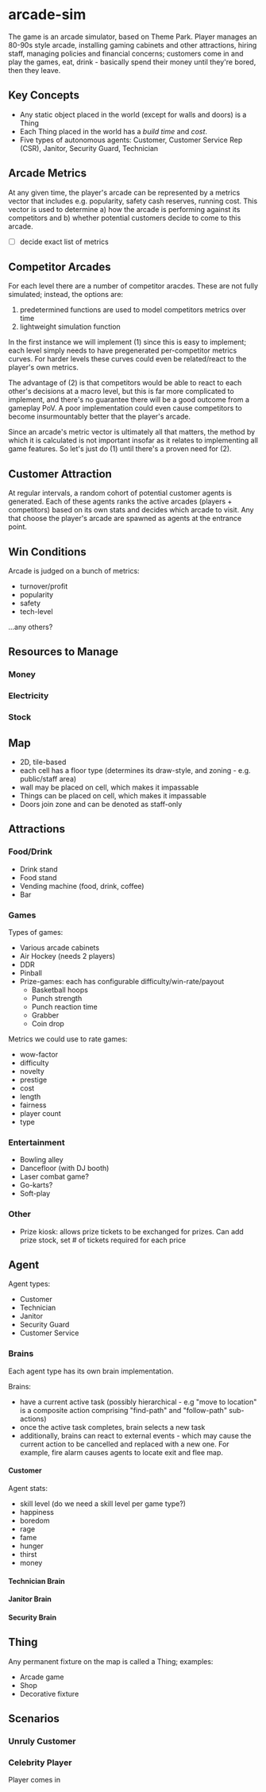 # arcade-sim

The game is an arcade simulator, based on Theme Park. Player manages an 80-90s style arcade, installing gaming cabinets and other attractions, hiring staff, managing policies and financial concerns; customers come in and play the games, eat, drink - basically spend their money until they're bored, then they leave.

## Key Concepts

  - Any static object placed in the world (except for walls and doors) is a Thing
  - Each Thing placed in the world has a _build time_ and _cost_.
  - Five types of autonomous agents: Customer, Customer Service Rep (CSR), Janitor, Security Guard, Technician

## Arcade Metrics

At any given time, the player's arcade can be represented by a metrics vector that includes e.g. popularity, safety cash reserves, running cost. This vector is used to determine a) how the arcade is performing against its competitors and b) whether potential customers decide to come to this arcade.

  - [ ] decide exact list of metrics

## Competitor Arcades

For each level there are a number of competitor aracdes. These are not fully simulated; instead, the options are:

  1. predetermined functions are used to model competitors metrics over time
  2. lightweight simulation function

In the first instance we will implement (1) since this is easy to implement; each level simply needs to have pregenerated per-competitor metrics curves. For harder levels these curves could even be related/react to the player's own metrics.

The advantage of (2) is that competitors would be able to react to each other's decisions at a macro level, but this is far more complicated to implement, and there's no guarantee there will be a good outcome from a gameplay PoV. A poor implementation could even cause competitors to become insurmountably better that the player's arcade.

Since an arcade's metric vector is ultimately all that matters, the method by which it is calculated is not important insofar as it relates to implementing all game features. So let's just do (1) until there's a proven need for (2).

## Customer Attraction

At regular intervals, a random cohort of potential customer agents is generated. Each of these agents ranks the active arcades (players + competitors) based on its own stats and decides which arcade to visit. Any that choose the player's arcade are spawned as agents at the entrance point.



## Win Conditions

Arcade is judged on a bunch of metrics:

  - turnover/profit
  - popularity
  - safety
  - tech-level

...any others?

## Resources to Manage

### Money

### Electricity

### Stock

## Map

  - 2D, tile-based
  - each cell has a floor type (determines its draw-style, and zoning - e.g. public/staff area)
  - wall may be placed on cell, which makes it impassable
  - Things can be placed on cell, which makes it impassable
  - Doors join zone and can be denoted as staff-only

## Attractions

### Food/Drink

  - Drink stand
  - Food stand
  - Vending machine (food, drink, coffee)
  - Bar

### Games

Types of games:

  - Various arcade cabinets
  - Air Hockey (needs 2 players)
  - DDR
  - Pinball
  - Prize-games: each has configurable difficulty/win-rate/payout
    - Basketball hoops
    - Punch strength
    - Punch reaction time
    - Grabber
    - Coin drop

Metrics we could use to rate games:

  - wow-factor
  - difficulty
  - novelty
  - prestige
  - cost
  - length
  - fairness
  - player count
  - type

### Entertainment

  - Bowling alley
  - Dancefloor (with DJ booth)
  - Laser combat game?
  - Go-karts?
  - Soft-play

### Other

  - Prize kiosk: allows prize tickets to be exchanged for prizes. Can add prize stock, set # of tickets required for each price

## Agent

Agent types:

  - Customer
  - Technician
  - Janitor
  - Security Guard
  - Customer Service

### Brains

Each agent type has its own brain implementation.

Brains:

  - have a current active task (possibly hierarchical - e.g "move to location" is a composite action comprising "find-path" and "follow-path" sub-actions)
  - once the active task completes, brain selects a new task
  - additionally, brains can react to external events - which may cause the current action to be cancelled and replaced with a new one. For example, fire alarm causes agents to locate exit and flee map.

#### Customer

Agent stats:

  - skill level (do we need a skill level per game type?)
  - happiness
  - boredom
  - rage
  - fame
  - hunger
  - thirst
  - money

#### Technician Brain

#### Janitor Brain

#### Security Brain

## Thing

Any permanent fixture on the map is called a Thing; examples:

  - Arcade game
  - Shop
  - Decorative fixture

## Scenarios

### Unruly Customer

### Celebrity Player

Player comes in 

### 

